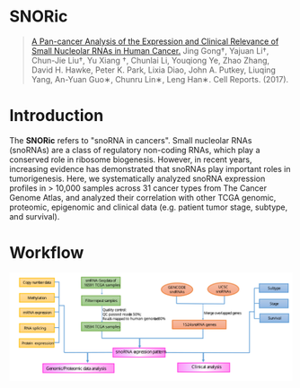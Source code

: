 # SNORic

> [A Pan-cancer Analysis of the Expression and Clinical Relevance of Small Nucleolar RNAs in Human Cancer.](http://www.cell.com/cell-reports/fulltext/S2211-1247\(17\)31533-4)
Jing Gong†, Yajuan Li†, Chun-Jie Liu†, Yu Xiang †, Chunlai Li, Youqiong Ye, Zhao Zhang, David H. Hawke, Peter K. Park, Lixia Diao, John A. Putkey, Liuqing Yang, An-Yuan Guo∗, Chunru Lin∗, Leng Han∗. Cell Reports. (2017).

# Introduction

The **SNORic** refers to "snoRNA in cancers". Small nucleolar RNAs (snoRNAs) are a class of regulatory non-coding RNAs, which play a conserved role in ribosome biogenesis. However, in recent years, increasing evidence has demonstrated that snoRNAs play important roles in tumorigenesis. Here, we systematically analyzed snoRNA expression profiles in > 10,000 samples across 31 cancer types from The Cancer Genome Atlas, and analyzed their correlation with other TCGA genomic, proteomic, epigenomic and clinical data (e.g. patient tumor stage, subtype, and survival).

# Workflow
![Workflow](static/image/work_flow.svg)
